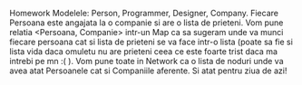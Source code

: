Homework 
  Modelele: Person, Programmer, Designer, Company. Fiecare Persoana este angajata la o companie si are o lista de prieteni. Vom pune relatia <Persoana, Companie> intr-un Map ca sa sugeram unde va munci fiecare persoana cat si lista de prieteni se va face intr-o lista (poate sa fie si lista vida daca omuletu nu are prieteni ceea ce este foarte trist daca ma intrebi pe mn :( ). Vom pune toate in Network ca o lista de noduri unde va avea atat Persoanele cat si Companiile aferente. Si atat pentru ziua de azi!

